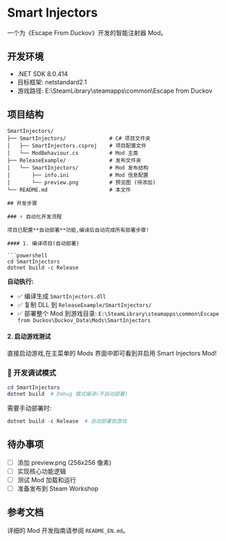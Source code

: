 # Smart Injectors

一个为《Escape From Duckov》开发的智能注射器 Mod。

## 开发环境

- .NET SDK 8.0.414
- 目标框架: netstandard2.1
- 游戏路径: E:\SteamLibrary\steamapps\common\Escape from Duckov

## 项目结构

```
SmartInjectors/
├── SmartInjectors/              # C# 项目文件夹
│   ├── SmartInjectors.csproj    # 项目配置文件
│   └── ModBehaviour.cs          # Mod 主类
├── ReleaseExample/              # 发布文件夹
│   └── SmartInjectors/          # Mod 发布结构
│       ├── info.ini             # Mod 信息配置
│       └── preview.png          # 预览图 (待添加)
└── README.md                    # 本文件

## 开发步骤

### ⚡ 自动化开发流程

项目已配置**自动部署**功能,编译后自动完成所有部署步骤!

#### 1. 编译项目(自动部署)

```powershell
cd SmartInjectors
dotnet build -c Release
```

**自动执行:**
- ✅ 编译生成 `SmartInjectors.dll`
- ✅ 复制 DLL 到 `ReleaseExample/SmartInjectors/`
- ✅ 部署整个 Mod 到游戏目录: `E:\SteamLibrary\steamapps\common\Escape from Duckov\Duckov_Data\Mods\SmartInjectors`

#### 2. 启动游戏测试

直接启动游戏,在主菜单的 Mods 界面中即可看到并启用 Smart Injectors Mod!

### 📝 开发调试模式

```powershell
cd SmartInjectors
dotnet build  # Debug 模式编译(不自动部署)
```

需要手动部署时:
```powershell
dotnet build -c Release  # 自动部署到游戏
```

## 待办事项

- [ ] 添加 preview.png (256x256 像素)
- [ ] 实现核心功能逻辑
- [ ] 测试 Mod 加载和运行
- [ ] 准备发布到 Steam Workshop

## 参考文档

详细的 Mod 开发指南请参阅 `README_EN.md`。
